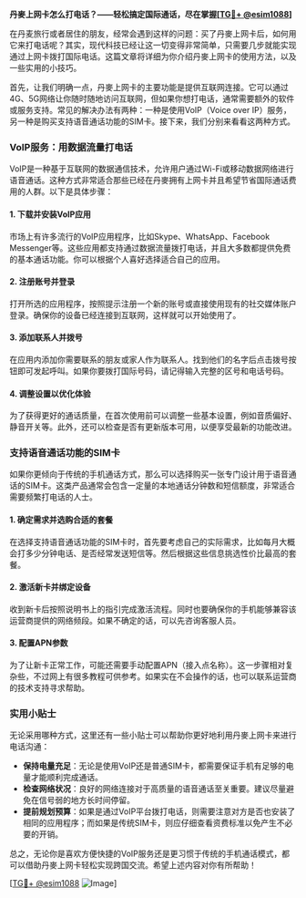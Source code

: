 **丹麥上网卡怎么打电话？——轻松搞定国际通话，尽在掌握[[TG💪+ @esim1088](https://t.me/s/esim1088)]**

在丹麦旅行或者居住的朋友，经常会遇到这样的问题：买了丹麥上网卡后，如何用它来打电话呢？其实，现代科技已经让这一切变得非常简单，只需要几步就能实现通过上网卡拨打国际电话。这篇文章将详细为你介绍丹麥上网卡的使用方法，以及一些实用的小技巧。

首先，让我们明确一点，丹麥上网卡的主要功能是提供互联网连接。它可以通过4G、5G网络让你随时随地访问互联网，但如果你想打电话，通常需要额外的软件或服务支持。常见的解决办法有两种：一种是使用VoIP（Voice over IP）服务，另一种是购买支持语音通话功能的SIM卡。接下来，我们分别来看看这两种方式。

### VoIP服务：用数据流量打电话

VoIP是一种基于互联网的数据通信技术，允许用户通过Wi-Fi或移动数据网络进行语音通话。这种方式非常适合那些已经在丹麥拥有上网卡并且希望节省国际通话费用的人群。以下是具体步骤：

#### 1. 下载并安装VoIP应用
市场上有许多流行的VoIP应用程序，比如Skype、WhatsApp、Facebook Messenger等。这些应用都支持通过数据流量拨打电话，并且大多数都提供免费的基本通话功能。你可以根据个人喜好选择适合自己的应用。

#### 2. 注册账号并登录
打开所选的应用程序，按照提示注册一个新的账号或直接使用现有的社交媒体账户登录。确保你的设备已经连接到互联网，这样就可以开始使用了。

#### 3. 添加联系人并拨号
在应用内添加你需要联系的朋友或家人作为联系人。找到他们的名字后点击拨号按钮即可发起呼叫。如果你要拨打国际号码，请记得输入完整的区号和电话号码。

#### 4. 调整设置以优化体验
为了获得更好的通话质量，在首次使用前可以调整一些基本设置，例如音质偏好、静音开关等。此外，还可以检查是否有更新版本可用，以便享受最新的功能改进。

### 支持语音通话功能的SIM卡
如果你更倾向于传统的手机通话方式，那么可以选择购买一张专门设计用于语音通话的SIM卡。这类产品通常会包含一定量的本地通话分钟数和短信额度，非常适合需要频繁打电话的人士。

#### 1. 确定需求并选购合适的套餐
在选择支持语音通话功能的SIM卡时，首先要考虑自己的实际需求，比如每月大概会打多少分钟电话、是否经常发送短信等。然后根据这些信息挑选性价比最高的套餐。

#### 2. 激活新卡并绑定设备
收到新卡后按照说明书上的指引完成激活流程。同时也要确保你的手机能够兼容该运营商提供的网络频段。如果不确定的话，可以先咨询客服人员。

#### 3. 配置APN参数
为了让新卡正常工作，可能还需要手动配置APN（接入点名称）。这一步骤相对复杂些，不过网上有很多教程可供参考。如果实在不会操作的话，也可以联系运营商的技术支持寻求帮助。

### 实用小贴士
无论采用哪种方式，这里还有一些小贴士可以帮助你更好地利用丹麥上网卡来进行电话沟通：

- **保持电量充足**：无论是使用VoIP还是普通SIM卡，都需要保证手机有足够的电量才能顺利完成通话。
- **检查网络状况**：良好的网络连接对于高质量的语音通话至关重要。建议尽量避免在信号弱的地方长时间停留。
- **提前规划预算**：如果是通过VoIP平台拨打电话，则需要注意对方是否也安装了相同的应用程序；而如果是传统SIM卡，则应仔细查看资费标准以免产生不必要的开销。

总之，无论你是喜欢方便快捷的VoIP服务还是更习惯于传统的手机通话模式，都可以借助丹麥上网卡轻松实现跨国交流。希望上述内容对你有所帮助！

[[TG💪+ @esim1088](https://t.me/s/esim1088) ![Image](https://i.postimg.cc/4NQfJmqS/Snipaste-2025-05-13-00-14-12.png)]